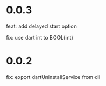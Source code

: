 
# 0.0.3

feat: add delayed start option

fix: use dart int to BOOL(int)

# 0.0.2

fix: export dartUninstallService from dll
